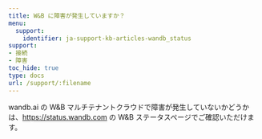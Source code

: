 ```yaml
---
title: W&B に障害が発生していますか？
menu:
  support:
    identifier: ja-support-kb-articles-wandb_status
support:
- 接続
- 障害
toc_hide: true
type: docs
url: /support/:filename
---
```


wandb.ai の W&B マルチテナントクラウドで障害が発生していないかどうかは、https://status.wandb.com の W&B ステータスページでご確認いただけます。